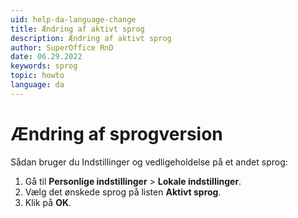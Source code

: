 ```yaml
---
uid: help-da-language-change
title: Ændring af aktivt sprog
description: Ændring af aktivt sprog
author: SuperOffice RnD
date: 06.29.2022
keywords: sprog
topic: howto
language: da
---
```


# Ændring af sprogversion

Sådan bruger du Indstillinger og vedligeholdelse på et andet sprog:

1. Gå til <i class="ph ph-user-circle" aria-hidden="true"></i> **Personlige indstillinger** > **Lokale indstillinger**.
2. Vælg det ønskede sprog på listen **Aktivt sprog**.
3. Klik på **OK**.
